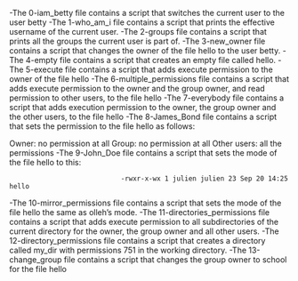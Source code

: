 -The 0-iam_betty file  contains a script that switches the current user to the user betty
-The 1-who_am_i file contains a script that prints the effective username of the current user.
-The 2-groups file contains a script that prints all the groups the current user is part of.
-The 3-new_owner file contains a script that changes the owner of the file hello to the user betty.
-The 4-empty file contains a script that creates an empty file called hello.
-The 5-execute file contains a script that  adds execute permission to the owner of the file hello
-The 6-multiple_permissions file contains a script that adds execute permission to the owner and the group owner, and read permission to other users, to the file hello
-The 7-everybody file contains a script that adds execution permission to the owner, the group owner and the other users, to the file hello
-The 8-James_Bond file contains a script that sets the permission to the file hello as follows:

Owner: no permission at all
Group: no permission at all
Other users: all the permissions
-The 9-John_Doe file contains a script that sets the mode of the file hello to this:

                                -rwxr-x-wx 1 julien julien 23 Sep 20 14:25 hello

-The 10-mirror_permissions file contains a script that sets the mode of the file hello the same as olleh’s mode.
-The 11-directories_permissions file contains a script that adds execute permission to all subdirectories of the current directory for the owner, the group owner and all other users.
-The 12-directory_permissions file contains a script that creates a directory called my_dir with permissions 751 in the working directory.
-The 13-change_group file contains a script that changes the group owner to school for the file hello
